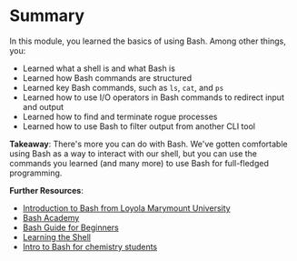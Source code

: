 # Summary
In this module, you learned the basics of using Bash. Among other things, you:

- Learned what a shell is and what Bash is
- Learned how Bash commands are structured
- Learned key Bash commands, such as `ls`, `cat`, and `ps`
- Learned how to use I/O operators in Bash commands to redirect input and output
- Learned how to find and terminate rogue processes
- Learned how to use Bash to filter output from another CLI tool

**Takeaway**: There's more you can do with Bash. We've gotten comfortable using Bash as a way to interact with our shell, but you can use the commands you learned (and many more) to use Bash for full-fledged programming. 

**Further Resources**:
- [Introduction to Bash from Loyola Marymount University](https://www.lmu.edu/)
- [Bash Academy](http://www.bash.academy/)
- [Bash Guide for Beginners](https://tldp.org/LDP/Bash-Beginners-Guide/html/)
- [Learning the Shell](https://www.gnu.org/software/bash/)
- [Intro to Bash for chemistry students](http://chemwiki.ucdavis.edu/)
